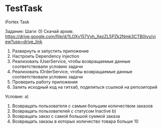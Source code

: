# TestTask
iFortex Task

Задание:
Шаги:
0) Скачай архив:
https://drive.google.com/file/d/1LOXy157Vvh_XezZL5PZk2Nmk3CTB0ivv/view?usp=drive_link
1) Развернуть и запустить приложение
2) Настроить Dependency injection
3) Реализовать IUserService, чтобы возвращаемые данные соответствовали условию задачи
4) Реализовать IOrderService, чтобы возвращаемые данные соответствовали условию задачи
5) Проверить работу приложения
6) Залить исходный код на гитхаб, поделиться ссылкой на репозиторий

Условие:
а)
1. Возвращать пользователя с самым большим количеством заказов
2. Возвращать пользователей с статусом Inaсtive
b)
1. Возвращать заказ с самой большой суммой заказа
2. Возвращать заказы в которых количество товара больше 10
